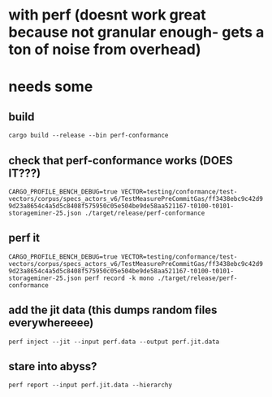 # with perf (doesnt work great because not granular enough- gets a ton of noise from overhead)
# needs some 
## build 
`cargo build --release --bin perf-conformance`

## check that perf-conformance works (DOES IT???)
`CARGO_PROFILE_BENCH_DEBUG=true VECTOR=testing/conformance/test-vectors/corpus/specs_actors_v6/TestMeasurePreCommitGas/ff3438ebc9c42d99d23a8654c4a5d5c8408f575950c05e504be9de58aa521167-t0100-t0101-storageminer-25.json ./target/release/perf-conformance `

## perf it 
`CARGO_PROFILE_BENCH_DEBUG=true VECTOR=testing/conformance/test-vectors/corpus/specs_actors_v6/TestMeasurePreCommitGas/ff3438ebc9c42d99d23a8654c4a5d5c8408f575950c05e504be9de58aa521167-t0100-t0101-storageminer-25.json perf record -k mono ./target/release/perf-conformance`

## add the jit data (this dumps random files everywhereeee)
`perf inject --jit --input perf.data --output perf.jit.data`

## stare into abyss?
`perf report --input perf.jit.data --hierarchy`